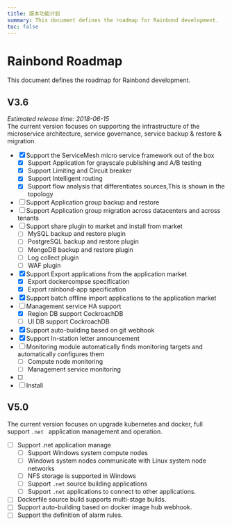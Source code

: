 ```yaml
---
title: 版本功能计划
summary: This document defines the roadmap for Rainbond development.
toc: false
---
```


# Rainbond Roadmap
This document defines the roadmap for Rainbond development.

## V3.6
*Estimated release time: 2018-06-15*   
The current version focuses on supporting the infrastructure of the microservice architecture, service governance, service backup & restore & migration.

- [x] Support the ServiceMesh micro service framework out of the box
    - [x] Support Application for grayscale publishing and A/B testing
    - [x] Support Limiting and Circuit breaker
    - [x] Support Intelligent routing
    - [x] Support flow analysis that differentiates sources,This is shown in the topology
- [ ] Support Application group backup and restore
- [ ] Support Application group migration across datacenters and across tenants
- [ ] Support share plugin to market and install from market
    - [ ] MySQL backup and restore plugin
    - [ ] PostgreSQL backup and restore plugin
    - [ ] MongoDB backup and restore plugin
    - [ ] Log collect plugin  
    - [ ] WAF plugin
- [x] Support Export applications from the application market
    - [x] Export dockercompse specification
    - [x] Export rainbond-app specification
- [x] Support batch offline import applications to the application market    
- [ ] Management service HA support
    - [x] Region DB support CockroachDB
    - [ ] UI DB support CockroachDB
- [x] Support auto-building based on git webhook  
- [x] Support In-station letter announcement
- [ ] Monitoring module automatically finds monitoring targets and automatically configures them
    - [ ] Compute node monitoring
    - [ ] Management service monitoring
- [ ]   
- [ ] Install

## V5.0
The current version focuses on upgrade kubernetes and docker,  full support `.net ` application management and operation.

- [ ] Support .net application manage
    - [ ] Support Windows system compute nodes
    - [ ] Windows system nodes communicate with Linux system node networks
    - [ ] NFS storage is supported in Windows
    - [ ] Support `.net` source building applications
    - [ ] Support `.net` applications to connect to other applications.
- [ ] Dockerfile source build supports multi-stage builds.  
- [ ] Support auto-building based on docker image hub webhook.
- [ ] Support the definition of alarm rules.
